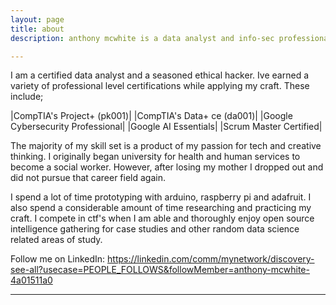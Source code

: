```yaml
---
layout: page
title: about
description: anthony mcwhite is a data analyst and info-sec professional. 

---
```


I am a certified data analyst and a seasoned ethical hacker. Ive earned a variety
of professional level certifications while applying my craft. These include; 

|CompTIA's Project+ (pk001)|
|CompTIA's Data+ ce (da001)|
|Google Cybersecurity Professional|
|Google AI Essentials|
|Scrum Master Certified|

The majority of my skill set is a product of my passion for tech and creative thinking.
I originally began university for health and human services to become a social worker.
However, after losing my mother I dropped out and did not pursue that career field again.

I spend a lot of time prototyping with arduino, raspberry pi and adafruit. I also spend a 
considerable amount of time researching and practicing my craft. I compete in ctf's when
I am able and thoroughly enjoy open source intelligence gathering for case studies
and other random data science related areas of study. 

Follow me on LinkedIn: https://linkedin.com/comm/mynetwork/discovery-see-all?usecase=PEOPLE_FOLLOWS&followMember=anthony-mcwhite-4a01511a0

---
         
